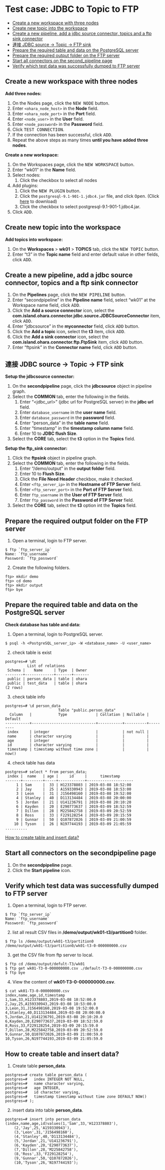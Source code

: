 # Test case: JDBC to Topic to FTP

- [Create a new workspace with three nodes](#create-a-new-workspace-with-three-nodes)
- [Create new topic into the workspace](#create-new-topic-into-the-workspace)
- [Create a new pipeline, add a jdbc source connector, topics and a ftp sink connector](#create-a-new-pipeline-add-a-jdbc-source-connector-topics-and-a-ftp-sink-connector)
- [連接 JDBC source -> Topic -> FTP sink](#連接-jdbc-source---topic---ftp-sink)
- [Prepare the required table and data on the PostgreSQL server](#prepare-the-required-table-and-data-on-the-postgresql-server)
- [Prepare the required output folder on the FTP server](#prepare-the-required-output-folder-on-the-ftp-server)
- [Start all connectors on the second_pipeline page](#start-all-connectors-on-the-second_pipeline-page)
- [Verify which test data was successfully dumped to FTP server](#verify-which-test-data-was-successfully-dumped-to-ftp-server)

## Create a new workspace with three nodes

**Add three nodes:**

1. On the Nodes page, click the <kbd>NEW NODE</kbd> button.
2. Enter `<ohara_node_host>` in the **Node** field.
3. Enter `<ohara_node_port>` in the **Port** field.
4. Enter `<node_user>` in the **User** field.
5. Enter `<node_password>` in the **Password** field.
6. Click <kbd>TEST CONNECTION</kbd>.
7. If the connection has been successful, click <kbd>ADD</kbd>.
8. Repeat the above steps as many times **until you have added three nodes**. 

**Create a new workspace:**

1. On the Workspaces page, click the <kbd>NEW WORKSPACE</kbd> button.
2. Enter “wk01” in the **Name** field.
3. Select nodes:
    1. Click the checkbox to select all nodes
4. Add plugins:
    1. Click the <kbd>NEW PLUGIN</kbd> button.
    2. Click the `postgresql-9.1-901-1.jdbc4.jar` file, and click <kbd>Open</kbd>. (Click [here](https://repo1.maven.org/maven2/postgresql/postgresql/9.1-901-1.jdbc4/postgresql-9.1-901-1.jdbc4.jar) to download)
    3. Click the checkbox to select postgresql-9.1-901-1.jdbc4.jar.
5. Click <kbd>ADD</kbd>.

## Create new topic into the workspace

**Add topics into workspace:**

1. On the **Workspaces** > **wk01** > **TOPICS** tab, click the <kbd>NEW TOPIC</kbd> button.
2. Enter “t3” in the **Topic name** field and enter default value in other fields, click <kbd>ADD</kbd>.
 
## Create a new pipeline, add a jdbc source connector, topics and a ftp sink connector
1. On the **Pipelines** page, click the <kbd>NEW PIPELINE</kbd> button.
2. Enter “secondpipeline” in the **Pipeline name** field, select “wk01” at the Workspace name field, click <kbd>ADD</kbd>.
3. Click the **Add a source connector** icon, select the **com.island.ohara.connector.jdbc.source.JDBCSourceConnector** item, click <kbd>ADD</kbd>.
4. Enter “jdbcsource” in the **myconnector** field, click <kbd>ADD</kbd> button.
5. Click the **Add a topic** icon, select the **t3** item, click <kbd>ADD</kbd>.
6. Click the **Add a sink connector** icon, select the **com.island.ohara.connector.ftp.FtpSink** item, click <kbd>ADD</kbd> button.
7. Enter “ftpsink” in the **Connector name** field, click <kbd>ADD</kbd> button.

## 連接 JDBC source -> Topic -> FTP sink
**Setup the jdbcsource connector:**

1. On the **secondpipeline** page, click the **jdbcsource** object in pipeline graph.
2. Select the **COMMON** tab, enter the following in the fields.
    1. Enter “<jdbc_url>” (jdbc url for PostgreSQL server) in the **jdbc url** field.
    2. Enter `database_username` in the **user name** field.
    3. Enter `database_password` in the **password** field.
    4. Enter “person_data” in the **table name** field.
    5. Enter “timestamp” in the **timestamp column name** field.
    6. Enter 10 to **JDBC flush Size**.
3. Select the **CORE** tab, select the **t3** option in the **Topics** field.

**Setup the ftp_sink connector:**

1. Click the **ftpsink** object in pipeline graph.
2. Select the **COMMON** tab, enter the following in the fields.
    1. Enter “/demo/output” in the **output folder** field.
    2. Enter 10 to **Flush Size**.
    3. Click the **File Need Header** checkbox, make it checked.
    4. Enter `<ftp_server_ip>` in the **Hostname of FTP Server** field.
    5. Enter `<ftp_server_port>` in the **Port of FTP Server** field.
    6. Enter `ftp_username` in the **User of FTP Server** field.
    7. Enter `ftp_password` in the **Password of FTP Server** field.
4. Select the **CORE** tab, select the **t3** option int the **Topics** field.

## Prepare the required output folder on the FTP server
1. Open a terminal, login to FTP server.
```
$ ftp `ftp_server_ip`
Name: `ftp_username`
Password: `ftp_password`
```
2. Create the following folders.
```
ftp> mkdir demo
ftp> cd demo
ftp> mkdir output
ftp> bye
```
## Prepare the required table and data on the PostgreSQL server
**Check database has table and data:**
1. Open a terminal, login to PostgreSQL server.
```
$ psql -h <PostgreSQL_server_ip> -W <database_name> -U <user_name>
```
2. check table is exist
```
postgres=# \dt
          List of relations
 Schema |    Name     | Type  | Owner 
--------+-------------+-------+-------
 public | person_data | table | ohara
 public | test_data   | table | ohara
(2 rows)
```
3. check table info
```
postgres=# \d person_data
                        Table "public.person_data"
  Column   |            Type             | Collation | Nullable | Default 
-----------+-----------------------------+-----------+----------+---------
 index     | integer                     |           | not null | 
 name      | character varying           |           |          | 
 age       | integer                     |           |          | 
 id        | character varying           |           |          | 
 timestamp | timestamp without time zone |           |          | now()

```
4. check table has data
```
postgres=# select * from person_data;
 index |  name   | age |     id     |      timestamp      
-------+---------+-----+------------+---------------------
     1 | Sam     |  33 | H123378803 | 2019-03-08 18:52:00
     2 | Jay     |  25 | A159330943 | 2019-03-08 18:53:00
     3 | Leon    |  31 | J156498160 | 2019-03-08 19:52:00
     4 | Stanley |  40 | D113134484 | 2019-03-08 20:00:00
     5 | Jordan  |  21 | U141236791 | 2019-03-08 20:10:20
     6 | Kayden  |  20 | E290773637 | 2019-03-09 18:52:59
     7 | Dillon  |  28 | M225842758 | 2019-03-09 20:52:59
     8 | Ross    |  33 | F229128254 | 2019-03-09 20:15:59
     9 | Gunnar  |  50 | Q107872026 | 2019-03-09 21:00:59
    10 | Tyson   |  26 | N197744193 | 2019-03-09 21:05:59
..........
```
[How to create table and insert data?](#how-to-create-table-and-insert-data)
## Start all connectors on the secondpipeline page
1. On the **secondpipeline** page.
2. Click the **Start pipeline** icon.
## Verify which test data was successfully dumped to FTP server
1. Open a terminal, login to FTP server.
```
$ ftp `ftp_server_ip`
Name: `ftp_username`
Password: `ftp_password`
```
2. list all result CSV files in **/demo/output/wk01-t3/partition0** folder.
```
$ ftp ls /demo/output/wk01-t3/partition0
/demo/output/wk01-t3/partition0/wk01-t3-0-000000000.csv
```
3. get the CSV file from ftp server to local.
```
$ ftp cd /demo/output/defult-T3/wk01
$ ftp get wk01-T3-0-000000000.csv ./default-T3-0-000000000.csv
$ ftp bye
```
4. View the content of **wk01-T3-0-000000000.csv**.
```
$ cat wk01-T3-0-000000000.csv
index,name,age,id,timestamp
1,Sam,33,H123378803,2019-03-08 18:52:00.0
2,Jay,25,A159330943,2019-03-08 18:53:00.0
3,Leon,31,J156498160,2019-03-08 19:52:00.0
4,Stanley,40,D113134484,2019-03-08 20:00:00.0
5,Jordan,21,U141236791,2019-03-08 20:10:20.0
6,Kayden,20,E290773637,2019-03-09 18:52:59.0
8,Ross,33,F229128254,2019-03-09 20:15:59.0
7,Dillon,28,M225842758,2019-03-09 20:52:59.0
9,Gunnar,50,Q107872026,2019-03-09 21:00:59.0
10,Tyson,26,N197744193,2019-03-09 21:05:59.0

```
## How to create table and insert data?
1. Create table **person_data**.
```
postgres=# create table person_data (
postgres=#   index INTEGER NOT NULL,
postgres=#   name character varying,
postgres=#   age INTEGER,
postgres=#   id character varying,
postgres=#   timestamp timestamp without time zone DEFAULT NOW()
postgres=# );
```
2. insert data into table **person_data**.
```
postgres=# insert into person_data (index,name,age,id)values(1,'Sam',33,'H123378803'),
	(2,'Jay',25,'A159330943'),
	(3,'Leon',31,'J156498160'),
	(4,'Stanley',40,'D113134484'),
	(5,'Jordan',21,'U141236791'),
	(6,'Kayden',20,'E290773637'),
	(7,'Dillon',28,'M225842758'),
	(8,'Ross',33,'F229128254'),
	(9,'Gunnar',50,'Q107872026'),
	(10,'Tyson',26,'N197744193');
```
